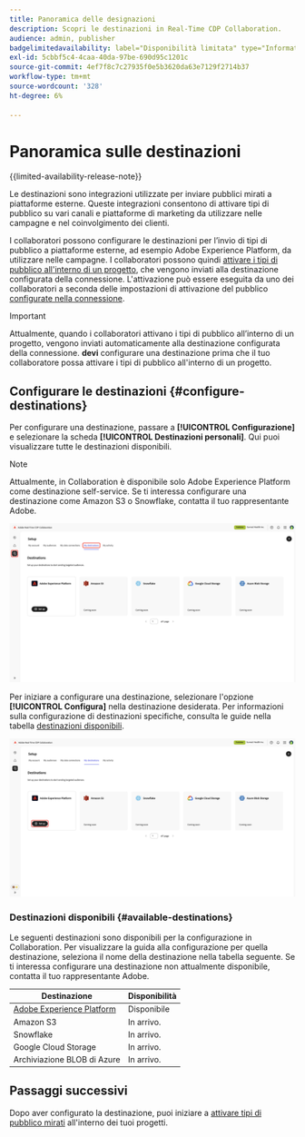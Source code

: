 ```yaml
---
title: Panoramica delle designazioni
description: Scopri le destinazioni in Real-Time CDP Collaboration.
audience: admin, publisher
badgelimitedavailability: label="Disponibilità limitata" type="Informative" url="https://helpx.adobe.com/legal/product-descriptions/real-time-customer-data-platform-collaboration.html newtab=true"
exl-id: 5cbbf5c4-4caa-40da-97be-690d95c1201c
source-git-commit: 4ef7f8c7c27935f0e5b3620da63e7129f2714b37
workflow-type: tm+mt
source-wordcount: '328'
ht-degree: 6%

---
```


# Panoramica sulle destinazioni

{{limited-availability-release-note}}

Le destinazioni sono integrazioni utilizzate per inviare pubblici mirati a piattaforme esterne. Queste integrazioni consentono di attivare tipi di pubblico su vari canali e piattaforme di marketing da utilizzare nelle campagne e nel coinvolgimento dei clienti.

I collaboratori possono configurare le destinazioni per l’invio di tipi di pubblico a piattaforme esterne, ad esempio Adobe Experience Platform, da utilizzare nelle campagne. I collaboratori possono quindi [attivare i tipi di pubblico all&#39;interno di un progetto](../collaborate/activate.md), che vengono inviati alla destinazione configurata della connessione. L&#39;attivazione può essere eseguita da uno dei collaboratori a seconda delle impostazioni di attivazione del pubblico [configurate nella connessione](/help/guide/connect/establishing-connections.md#configure-connection-settings).

>[!IMPORTANT]
>
>Attualmente, quando i collaboratori attivano i tipi di pubblico all’interno di un progetto, vengono inviati automaticamente alla destinazione configurata della connessione. **devi** configurare una destinazione prima che il tuo collaboratore possa attivare i tipi di pubblico all&#39;interno di un progetto.

## Configurare le destinazioni {#configure-destinations}

Per configurare una destinazione, passare a **[!UICONTROL Configurazione]** e selezionare la scheda **[!UICONTROL Destinazioni personali]**. Qui puoi visualizzare tutte le destinazioni disponibili.

>[!NOTE]
>
> Attualmente, in Collaboration è disponibile solo Adobe Experience Platform come destinazione self-service. Se ti interessa configurare una destinazione come Amazon S3 o Snowflake, contatta il tuo rappresentante Adobe.

![La scheda Destinazioni personali nell&#39;area di lavoro di installazione mostra le destinazioni disponibili.](/help/assets/destinations/overview/my-destinations-overview.png)

Per iniziare a configurare una destinazione, selezionare l&#39;opzione **[!UICONTROL Configura]** nella destinazione desiderata. Per informazioni sulla configurazione di destinazioni specifiche, consulta le guide nella tabella [destinazioni disponibili](#available-destinations).

![L&#39;area di lavoro Destinazioni personali con l&#39;opzione Configura evidenziata per la destinazione Adobe Experience Platform.](/help/assets/destinations/overview/my-destinations-set-up.png)

### Destinazioni disponibili {#available-destinations}

Le seguenti destinazioni sono disponibili per la configurazione in Collaboration. Per visualizzare la guida alla configurazione per quella destinazione, seleziona il nome della destinazione nella tabella seguente. Se ti interessa configurare una destinazione non attualmente disponibile, contatta il tuo rappresentante Adobe.

| Destinazione | Disponibilità |
| --- | --- |
| [Adobe Experience Platform](./experience-platform.md) | Disponibile |
| Amazon S3 | In arrivo. |
| Snowflake | In arrivo. |
| Google Cloud Storage | In arrivo. |
| Archiviazione BLOB di Azure | In arrivo. |

## Passaggi successivi

Dopo aver configurato la destinazione, puoi iniziare a [attivare tipi di pubblico mirati](../collaborate/activate.md) all&#39;interno dei tuoi progetti.
